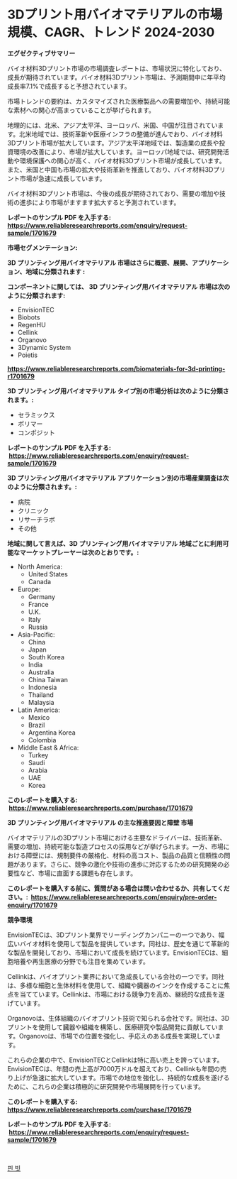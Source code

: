 <p><h1>3Dプリント用バイオマテリアルの市場規模、CAGR、トレンド 2024-2030</h1></p><p><strong>エグゼクティブサマリー</strong></p>
<p><p>バイオ材料3Dプリント市場の市場調査レポートは、市場状況に特化しており、成長が期待されています。バイオ材料3Dプリント市場は、予測期間中に年平均成長率7.1%で成長すると予想されています。</p><p>市場トレンドの要約は、カスタマイズされた医療製品への需要増加や、持続可能な素材への関心が高まっていることが挙げられます。</p><p>地理的には、北米、アジア太平洋、ヨーロッパ、米国、中国が注目されています。北米地域では、技術革新や医療インフラの整備が進んでおり、バイオ材料3Dプリント市場が拡大しています。アジア太平洋地域では、製造業の成長や投資環境の改善により、市場が拡大しています。ヨーロッパ地域では、研究開発活動や環境保護への関心が高く、バイオ材料3Dプリント市場が成長しています。また、米国と中国も市場の拡大や技術革新を推進しており、バイオ材料3Dプリント市場が急速に成長しています。</p><p>バイオ材料3Dプリント市場は、今後の成長が期待されており、需要の増加や技術の進歩により市場がますます拡大すると予測されています。</p></p>
<p><strong>レポートのサンプル PDF を入手する: <a href="https://www.reliableresearchreports.com/enquiry/request-sample/1701679">https://www.reliableresearchreports.com/enquiry/request-sample/1701679</a></strong></p>
<p><strong>市場セグメンテーション:</strong></p>
<p><strong> 3D プリンティング用バイオマテリアル 市場はさらに概要、展開、アプリケーション、地域に分類されます :</strong></p>
<p><strong>コンポーネントに関しては、 3D プリンティング用バイオマテリアル 市場は次のように分類されます: &nbsp;</strong></p>
<p><ul><li>EnvisionTEC</li><li>Biobots</li><li>RegenHU</li><li>Cellink</li><li>Organovo</li><li>3Dynamic System</li><li>Poietis</li></ul></p>
<p><strong><a href="https://www.reliableresearchreports.com/biomaterials-for-3d-printing-r1701679">https://www.reliableresearchreports.com/biomaterials-for-3d-printing-r1701679</a></strong></p>
<p><strong> 3D プリンティング用バイオマテリアル タイプ別の市場分析は次のように分類されます。:</strong></p>
<p><ul><li>セラミックス</li><li>ポリマー</li><li>コンポジット</li></ul></p>
<p><strong>レポートのサンプル PDF を入手する: &nbsp;<a href="https://www.reliableresearchreports.com/enquiry/request-sample/1701679">https://www.reliableresearchreports.com/enquiry/request-sample/1701679</a></strong></p>
<p><strong> 3D プリンティング用バイオマテリアル アプリケーション別の市場産業調査は次のように分類されます。:</strong></p>
<p><ul><li>病院</li><li>クリニック</li><li>リサーチラボ</li><li>その他</li></ul></p>
<p><strong>地域に関して言えば、3D プリンティング用バイオマテリアル 地域ごとに利用可能なマーケットプレーヤーは次のとおりです。:</strong></p>
<p><ul>
    <li>
        North America:
        <ul>
            <li>United States</li>
            <li>Canada</li>
        </ul>
    </li>
    <li>
        Europe:
        <ul>
            <li>Germany</li>
            <li>France</li>
            <li>U.K.</li>
            <li>Italy</li>
            <li>Russia</li>
        </ul>
    </li>
    <li>
        Asia-Pacific:
        <ul>
            <li>China</li>
            <li>Japan</li>
            <li>South Korea</li>
            <li>India</li>
            <li>Australia</li>
            <li>China Taiwan</li>
            <li>Indonesia</li>
            <li>Thailand</li>
            <li>Malaysia</li>
        </ul>
    </li>
    <li>
        Latin America:
        <ul>
            <li>Mexico</li>
            <li>Brazil</li>
            <li>Argentina Korea</li>
            <li>Colombia</li>
        </ul>
    </li>
    <li>
        Middle East & Africa:
        <ul>
            <li>Turkey</li>
            <li>Saudi</li>
            <li>Arabia</li>
            <li>UAE</li>
            <li>Korea</li>
        </ul>
    </li>
    </ul></p>
<p><strong>このレポートを購入する: &nbsp;<a href="https://www.reliableresearchreports.com/purchase/1701679">https://www.reliableresearchreports.com/purchase/1701679</a></strong></p>
<p><strong>3D プリンティング用バイオマテリアル の主な推進要因と障壁 市場</strong></p>
<p><p>バイオマテリアルの3Dプリント市場における主要なドライバーは、技術革新、需要の増加、持続可能な製造プロセスの採用などが挙げられます。一方、市場における障壁には、規制要件の厳格化、材料の高コスト、製品の品質と信頼性の問題があります。さらに、競争の激化や技術の進歩に対応するための研究開発の必要性など、市場に直面する課題も存在します。</p></p>
<p><strong>このレポートを購入する前に、質問がある場合は問い合わせるか、共有してください。:&nbsp; <a href="https://www.reliableresearchreports.com/enquiry/pre-order-enquiry/1701679">https://www.reliableresearchreports.com/enquiry/pre-order-enquiry/1701679</a></strong></p>
<p><strong>競争環境</strong></p>
<p><p>EnvisionTECは、3Dプリント業界でリーディングカンパニーの一つであり、幅広いバイオ材料を使用して製品を提供しています。同社は、歴史を通じて革新的な製品を開発しており、市場において成長を続けています。EnvisionTECは、細胞培養や再生医療の分野でも注目を集めています。</p><p>Cellinkは、バイオプリント業界において急成長している会社の一つです。同社は、多様な細胞と生体材料を使用して、組織や臓器のインクを作成することに焦点を当てています。Cellinkは、市場における競争力を高め、継続的な成長を遂げています。</p><p>Organovoは、生体組織のバイオプリント技術で知られる会社です。同社は、3Dプリントを使用して臓器や組織を構築し、医療研究や製品開発に貢献しています。Organovoは、市場での位置を強化し、手応えのある成長を実現しています。</p><p>これらの企業の中で、EnvisionTECとCellinkは特に高い売上を誇っています。EnvisionTECは、年間の売上高が7000万ドルを超えており、Cellinkも年間の売り上げが急速に拡大しています。市場での地位を強化し、持続的な成長を遂げるために、これらの企業は積極的に研究開発や市場展開を行っています。</p></p>
<p><strong>このレポートを購入する: &nbsp; <a href="https://www.reliableresearchreports.com/purchase/1701679">https://www.reliableresearchreports.com/purchase/1701679</a></strong></p>
<p><strong>レポートのサンプル PDF を入手する: &nbsp;<a href="https://www.reliableresearchreports.com/enquiry/request-sample/1701679">https://www.reliableresearchreports.com/enquiry/request-sample/1701679</a></strong><strong></strong></p>
<p>&nbsp;</p>
<p><p><a href="https://medium.com/@honeypie6456/%ED%95%80-%EC%BB%B4%EC%8A%A4-%EC%8B%9C%EC%9E%A5-%EB%B6%84%EC%84%9D-cagr-%EC%8B%9C%EC%9E%A5-%EC%84%B8%EB%B6%84%ED%99%94-%EB%B0%8F-%EC%84%B8%EA%B3%84-%EC%82%B0%EC%97%85-%EA%B0%9C%EC%9A%94-4851b40ce579">핀 빗</a></p></p>